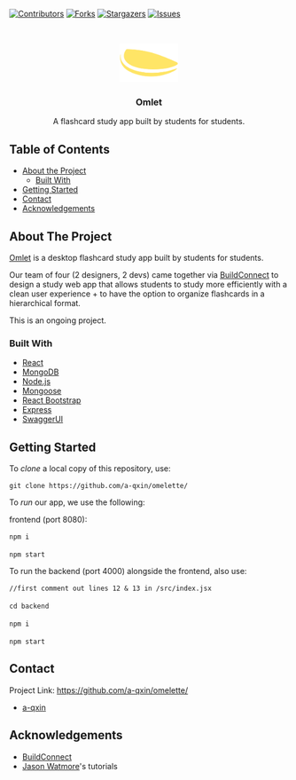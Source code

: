 [![Contributors][contributors-shield]][contributors-url]
[![Forks][forks-shield]][forks-url]
[![Stargazers][stars-shield]][stars-url]
[![Issues][issues-shield]][issues-url]

<br />
<p align="center">
  <a href="https://github.com/a-qxin/omelette/">
    <img src="./public/images/omlet-logo.png" alt="Logo" height="70">
  </a>

  <h3 align="center">Omlet</h3>

  <p align="center">
    A flashcard study app built by students for students. 
    <!-- <br />
    <a href="/">View Demo</a>
    ·
    <a href="https://www.buildconnect.io">BuildConnect</a>-->
  </p>
</p>

<!-- TABLE OF CONTENTS -->
## Table of Contents

* [About the Project](#about-the-project)
  * [Built With](#built-with)
* [Getting Started](#getting-started)
* [Contact](#contact)
* [Acknowledgements](#acknowledgements)

## About The Project

[Omlet](https://github.com/a-qxin/omelette/) is a desktop flashcard study app built by students for students.

Our team of four (2 designers, 2 devs) came together via [BuildConnect](https://www.buildconnect.io) to design a study web app that allows students to study more efficiently with a clean user experience + to have the option to organize flashcards in a hierarchical format.

This is an ongoing project.

### Built With

* [React](https://reactjs.org)
* [MongoDB](https://www.mongodb.com)
* [Node.js](https://nodejs.org/en/)
* [Mongoose](https://mongoosejs.com)
* [React Bootstrap](https://react-bootstrap.github.io)
* [Express](https://expressjs.com)
* [SwaggerUI](https://swagger.io/tools/swagger-ui/)

## Getting Started

To *clone* a local copy of this repository, use:
```
git clone https://github.com/a-qxin/omelette/
```

To *run* our app, we use the following:

frontend (port 8080):

``` 
npm i 

npm start
``` 

To run the backend (port 4000) alongside the frontend, also use:

```
//first comment out lines 12 & 13 in /src/index.jsx

cd backend

npm i

npm start
```

## Contact

Project Link: https://github.com/a-qxin/omelette/

* [a-qxin](https://github.com/a-qxin/)

## Acknowledgements

* [BuildConnect](https://www.buildconnect.io)
* [Jason Watmore](https://jasonwatmore.com)'s tutorials

[contributors-shield]: https://img.shields.io/github/contributors/a-qxin/omelette.svg?style=flat-square
[contributors-url]: https://github.com/infinite-options/swag-marketplace/graphs/contributors
[forks-shield]: https://img.shields.io/github/forks/a-qxin/omelette
[forks-url]: https://github.com/a-qxin/omelette/network/members
[stars-shield]: https://img.shields.io/github/stars/a-qxin/omelette
[stars-url]: https://github.com/a-qxin/omelette/stargazers
[issues-shield]: https://img.shields.io/github/issues/a-qxin/omelette
[issues-url]: https://github.com/a-qxin/omelette/issues